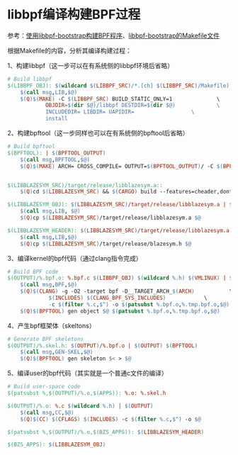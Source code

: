 # libbpf编译构建BPF过程

参考：[使用libbpf-bootstrap构建BPF程序](https://forsworns.github.io/zh/blogs/20210627/#makefile)、[libbpf-bootstrap的Makefile文件](https://github.com/libbpf/libbpf-bootstrap/blob/master/examples/c/Makefile)

根据Makefile的内容，分析其编译构建过程：

1、构建libbpf（这一步可以在有系统侧的libbpf环境后省略）

```makefile
# Build libbpf
$(LIBBPF_OBJ): $(wildcard $(LIBBPF_SRC)/*.[ch] $(LIBBPF_SRC)/Makefile) | $(OUTPUT)/libbpf
	$(call msg,LIB,$@)
	$(Q)$(MAKE) -C $(LIBBPF_SRC) BUILD_STATIC_ONLY=1		      \
		    OBJDIR=$(dir $@)/libbpf DESTDIR=$(dir $@)		      \
		    INCLUDEDIR= LIBDIR= UAPIDIR=			      \
		    install
```

2、构建bpftool（这一步同样也可以在有系统侧的bpftool后省略）

```makefile
# Build bpftool
$(BPFTOOL): | $(BPFTOOL_OUTPUT)
	$(call msg,BPFTOOL,$@)
	$(Q)$(MAKE) ARCH= CROSS_COMPILE= OUTPUT=$(BPFTOOL_OUTPUT)/ -C $(BPFTOOL_SRC) bootstrap


$(LIBBLAZESYM_SRC)/target/release/libblazesym.a::
	$(Q)cd $(LIBBLAZESYM_SRC) && $(CARGO) build --features=cheader,dont-generate-test-files --release

$(LIBBLAZESYM_OBJ): $(LIBBLAZESYM_SRC)/target/release/libblazesym.a | $(OUTPUT)
	$(call msg,LIB, $@)
	$(Q)cp $(LIBBLAZESYM_SRC)/target/release/libblazesym.a $@

$(LIBBLAZESYM_HEADER): $(LIBBLAZESYM_SRC)/target/release/libblazesym.a | $(OUTPUT)
	$(call msg,LIB,$@)
	$(Q)cp $(LIBBLAZESYM_SRC)/target/release/blazesym.h $@
```

3、编译kernel的bpf代码（通过clang指令完成）

```makefile
# Build BPF code
$(OUTPUT)/%.bpf.o: %.bpf.c $(LIBBPF_OBJ) $(wildcard %.h) $(VMLINUX) | $(OUTPUT) $(BPFTOOL)
	$(call msg,BPF,$@)
	$(Q)$(CLANG) -g -O2 -target bpf -D__TARGET_ARCH_$(ARCH)		      \
		     $(INCLUDES) $(CLANG_BPF_SYS_INCLUDES)		      \
		     -c $(filter %.c,$^) -o $(patsubst %.bpf.o,%.tmp.bpf.o,$@)
	$(Q)$(BPFTOOL) gen object $@ $(patsubst %.bpf.o,%.tmp.bpf.o,$@)
```

4、产生bpf框架体（skeltons）

```makefile
# Generate BPF skeletons
$(OUTPUT)/%.skel.h: $(OUTPUT)/%.bpf.o | $(OUTPUT) $(BPFTOOL)
	$(call msg,GEN-SKEL,$@)
	$(Q)$(BPFTOOL) gen skeleton $< > $@
```

5、编译user的bpf代码（其实就是一个普通c文件的编译）

```makefile
# Build user-space code
$(patsubst %,$(OUTPUT)/%.o,$(APPS)): %.o: %.skel.h

$(OUTPUT)/%.o: %.c $(wildcard %.h) | $(OUTPUT)
	$(call msg,CC,$@)
	$(Q)$(CC) $(CFLAGS) $(INCLUDES) -c $(filter %.c,$^) -o $@

$(patsubst %,$(OUTPUT)/%.o,$(BZS_APPS)): $(LIBBLAZESYM_HEADER)

$(BZS_APPS): $(LIBBLAZESYM_OBJ)
```